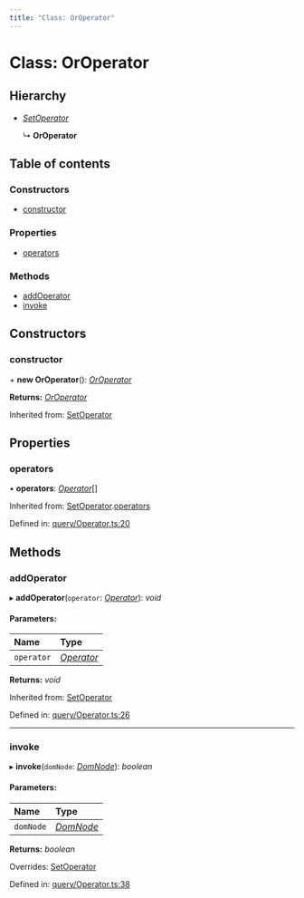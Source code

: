 ```yaml
---
title: "Class: OrOperator"
---
```


# Class: OrOperator

## Hierarchy

* [*SetOperator*](setoperator.md)

  ↳ **OrOperator**

## Table of contents

### Constructors

- [constructor](oroperator.md#constructor)

### Properties

- [operators](oroperator.md#operators)

### Methods

- [addOperator](oroperator.md#addoperator)
- [invoke](oroperator.md#invoke)

## Constructors

### constructor

\+ **new OrOperator**(): [*OrOperator*](oroperator.md)

**Returns:** [*OrOperator*](oroperator.md)

Inherited from: [SetOperator](setoperator.md)

## Properties

### operators

• **operators**: [*Operator*](../interfaces/operator.md)[]

Inherited from: [SetOperator](setoperator.md).[operators](setoperator.md#operators)

Defined in: [query/Operator.ts:20](https://github.com/44x1carbon/gigantes/blob/2721068/src/query/Operator.ts#L20)

## Methods

### addOperator

▸ **addOperator**(`operator`: [*Operator*](../interfaces/operator.md)): *void*

#### Parameters:

Name | Type |
:------ | :------ |
`operator` | [*Operator*](../interfaces/operator.md) |

**Returns:** *void*

Inherited from: [SetOperator](setoperator.md)

Defined in: [query/Operator.ts:26](https://github.com/44x1carbon/gigantes/blob/2721068/src/query/Operator.ts#L26)

___

### invoke

▸ **invoke**(`domNode`: [*DomNode*](domnode.md)): *boolean*

#### Parameters:

Name | Type |
:------ | :------ |
`domNode` | [*DomNode*](domnode.md) |

**Returns:** *boolean*

Overrides: [SetOperator](setoperator.md)

Defined in: [query/Operator.ts:38](https://github.com/44x1carbon/gigantes/blob/2721068/src/query/Operator.ts#L38)
